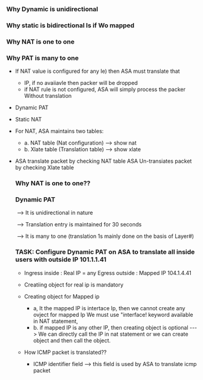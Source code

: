 ### Why Dynamic is unidirectional 

### Why static is bidirectional Is if Wo mapped 
### Why NAT is one to one
### Why PAT is many to one 

- If NAT value is configured for any Ie) then ASA must translate that
  - IP, if no  avaiiavle then packer will be dropped
  - if NAT rule is not configured, ASA will simply process the packer Without translation
  
- Dynamic PAT 

- Static NAT

- For NAT, ASA maintains two tables:
  - a. NAT table (Nat configuration) --> show nat
  - b. Xlate table (Translation table) --> show xlate 
  
- ASA translate packet by checking NAT table
  ASA Un-transiates packet by checking Xlate table

  ### Why NAT is one to one??

  ###  Dynamic PAT

  ​	--> It is unidirectional in nature

  ​    --> Translation entry is maintained for 30 seconds

  ​	--> It is many to one (translation 1s mainly done on the basis of Layer#)

  

  ###  TASK: Configure Dynamic PAT on ASA to translate all inside users with outside IP 101.1.1.41

  - Ingress inside : Real IP = any
    Egress outside : Mapped IP 104.1.4.41

  - Creatiing object for real ip is mandatory

  - Creating object for Mapped ip
    - a, It the mapped IP is intertace Ip, then we cannot create any ovject for mapped Ip
      We must use "interface! keyword available in NAT statement,
    - b. if mapped IP is any other IP, then creating object is optional
      ---> We can directly call the IP in nat statement or we can create object and then call the object.
  - How ICMP packet is translated??
    - ICMP identifier field --> this field is used by ASA to translate icmp packet

